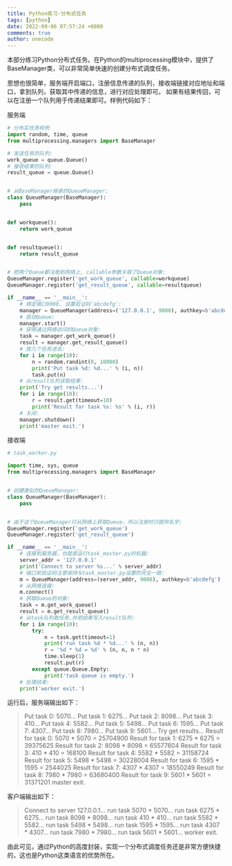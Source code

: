 ```yaml
---
title: Python练习-分布式任务
tags: [python]
date: 2022-09-06 07:57:24 +0800
comments: true
author: onecode
---
```

本部分练习Python分布式任务。在Python的multiprocessing模块中，提供了BaseManager类，可以非常简单快速的创建分布式调度任务。

思想也很简单，服务端开启端口，注册信息传递的队列，接收端链接对应地址和端口，拿到队列，获取其中传递的信息，进行对应处理即可。
如果有结果传回，可以在注册一个队列用于传递结果即可。样例代码如下：
<!--more-->

服务端
```python
# 分布实任务样例
import random, time, queue
from multiprocessing.managers import BaseManager

# 发送任务的队列:
work_queue = queue.Queue()
# 接收结果的队列:
result_queue = queue.Queue()


# 从BaseManager继承的QueueManager:
class QueueManager(BaseManager):
    pass


def workqueue():
    return work_queue


def resultqueue():
    return result_queue


# 把两个Queue都注册到网络上, callable参数关联了Queue对象:
QueueManager.register('get_work_queue', callable=workqueue)
QueueManager.register('get_result_queue', callable=resultqueue)

if __name__ == '__main__':
    # 绑定端口9000, 设置验证码'abcdefg':
    manager = QueueManager(address=('127.0.0.1', 9000), authkey=b'abcdefg')
    # 启动Queue:
    manager.start()
    # 获得通过网络访问的Queue对象:
    task = manager.get_work_queue()
    result = manager.get_result_queue()
    # 放几个任务进去:
    for i in range(10):
        n = random.randint(0, 10000)
        print('Put task %d: %d...' % (i, n))
        task.put(n)
    # 从result队列读取结果:
    print('Try get results...')
    for i in range(10):
        r = result.get(timeout=10)
        print('Result for task %s: %s' % (i, r))
    # 关闭:
    manager.shutdown()
    print('master exit.')

```

接收端
```python
# task_worker.py

import time, sys, queue
from multiprocessing.managers import BaseManager


# 创建类似的QueueManager:
class QueueManager(BaseManager):
    pass


# 由于这个QueueManager只从网络上获取Queue，所以注册时只提供名字:
QueueManager.register('get_work_queue')
QueueManager.register('get_result_queue')

if __name__ == '__main__':
    # 连接到服务器，也就是运行task_master.py的机器:
    server_addr = '127.0.0.1'
    print('Connect to server %s...' % server_addr)
    # 端口和验证码注意保持与task_master.py设置的完全一致:
    m = QueueManager(address=(server_addr, 9000), authkey=b'abcdefg')
    # 从网络连接:
    m.connect()
    # 获取Queue的对象:
    task = m.get_work_queue()
    result = m.get_result_queue()
    # 从task队列取任务,并把结果写入result队列:
    for i in range(10):
        try:
            n = task.get(timeout=1)
            print('run task %d * %d...' % (n, n))
            r = '%d * %d = %d' % (n, n, n * n)
            time.sleep(1)
            result.put(r)
        except queue.Queue.Empty:
            print('task queue is empty.')
    # 处理结束:
    print('worker exit.')
```

运行后，服务端输出如下：
> Put task 0: 5070...
> Put task 1: 6275...
> Put task 2: 8098...
> Put task 3: 410...
> Put task 4: 5582...
> Put task 5: 5498...
> Put task 6: 1595...
> Put task 7: 4307...
> Put task 8: 7980...
> Put task 9: 5601...
> Try get results...
> Result for task 0: 5070 * 5070 = 25704900
> Result for task 1: 6275 * 6275 = 39375625
> Result for task 2: 8098 * 8098 = 65577604
> Result for task 3: 410 * 410 = 168100
> Result for task 4: 5582 * 5582 = 31158724
> Result for task 5: 5498 * 5498 = 30228004
> Result for task 6: 1595 * 1595 = 2544025
> Result for task 7: 4307 * 4307 = 18550249
> Result for task 8: 7980 * 7980 = 63680400
> Result for task 9: 5601 * 5601 = 31371201
> master exit.

客户端输出如下：
> Connect to server 127.0.0.1...
> run task 5070 * 5070...
> run task 6275 * 6275...
> run task 8098 * 8098...
> run task 410 * 410...
> run task 5582 * 5582...
> run task 5498 * 5498...
> run task 1595 * 1595...
> run task 4307 * 4307...
> run task 7980 * 7980...
> run task 5601 * 5601...
> worker exit.

由此可见，通过Python的高度封装，实现一个分布式调度任务还是非常方便快捷的，这也是Python这类语言的优势所在。
